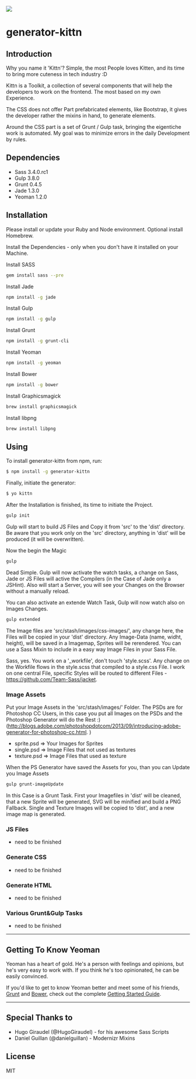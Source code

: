 ![](https://cloud.githubusercontent.com/assets/442468/3564677/85e7f014-0a93-11e4-93b7-95137d7cf008.png)

# generator-kittn

## Introduction

Why you name it 'Kittn'? Simple, the most People loves Kitten, and its time to bring more cuteness in tech industry :D

Kittn is a Toolkit, a collection of several components that will help the developers to work on the frontend. The most based on my own Experience.

The CSS does not offer Part prefabricated elements, like Bootstrap, it gives the developer rather the mixins in hand, to generate elements.

Around the CSS part is a set of Grunt / Gulp task, bringing the eigentiche work is automated. My goal was to minimize errors in the daily Development by rules.

## Dependencies

- Sass 3.4.0.rc1
- Gulp 3.8.0
- Grunt 0.4.5
- Jade 1.3.0
- Yeoman 1.2.0

## Installation

Please install or update your Ruby and Node environment. Optional install Homebrew.

Install the Dependencies - only when you don't have it installed on your Machine.

Install SASS
```bash
gem install sass --pre
```

Install Jade
```bash
npm install -g jade
```

Install Gulp
```bash
npm install -g gulp
```

Install Grunt
```bash
npm install -g grunt-cli
```

Install Yeoman
```bash
npm install -g yeoman
```

Install Bower
```bash
npm install -g bower
```

Install Graphicsmagick
```bash
brew install graphicsmagick
```

Install libpng
```bash
brew install libpng
```

## Using

To install generator-kittn from npm, run:

```bash
$ npm install -g generator-kittn
```

Finally, initiate the generator:

```bash
$ yo kittn
```

After the Installation is finished, its time to initiate the Project.

```bash
gulp init
```

Gulp will start to build JS Files and Copy it from 'src' to the 'dist' directory. Be aware that you work only on the 'src' directory, anything in 'dist' will be produced (it will be overwritten).

Now the begin the Magic

```bash
gulp
```

Dead Simple. Gulp will now activate the watch tasks, a change on Sass, Jade or JS Files will active the Compilers (in the Case of Jade only a JSHint). Also will start a Server, you will see your Changes on the Browser without a manually reload.

You can also activate an extende Watch Task, Gulp will now watch also on Images Changes.

```bash
gulp extended
```

The Image files are 'src/stash/images/css-images/', any change here, the Files will be copied in your 'dist' directory. Any Image-Data (name, widht, height), will be saved in a Imagemap, Sprites will be rerendered. You can use a Sass Mixin to include in a easy way Image Files in your Sass File.

Sass, yes. You work on a '_workfile', don't touch 'style.scss'. Any change on the Workfile flows in the style.scss that compiled to a style.css File. I work on one central File, specific Styles will be routed to different Files - https://github.com/Team-Sass/jacket.

### Image Assets
Put your Image Assets in the 'src/stash/images/' Folder. The PSDs are for Photoshop CC Users, in this case you put all Images on the PSDs and the Photoshop Generator will do the Rest :) (http://blogs.adobe.com/photoshopdotcom/2013/09/introducing-adobe-generator-for-photoshop-cc.html. )

- sprite.psd => Your Images for Sprites
- single.psd => Image Files that not used as textures
- texture.psd => Image Files that used as texture

When the PS Generator have saved the Assets for you, than you can Update you Image Assets

```bash
gulp grunt-imageUpdate
```

In this Case is a Grunt Task. First your Imagefiles in 'dist' will be cleaned, that a new Sprite will be generated, SVG will be minified and build a PNG Fallback. Single and Texture Images will be copied to 'dist', and a new image map is generated.

### JS Files
- need to be finished

### Generate CSS
- need to be finished

### Generate HTML
- need to be finished

### Various Grunt&Gulp Tasks
- need to be finished

---- 

## Getting To Know Yeoman

Yeoman has a heart of gold. He's a person with feelings and opinions, but he's very easy to work with. If you think he's too opinionated, he can be easily convinced.

If you'd like to get to know Yeoman better and meet some of his friends, [Grunt](http://gruntjs.com) and [Bower](http://bower.io), check out the complete [Getting Started Guide](https://github.com/yeoman/yeoman/wiki/Getting-Started).

--- 

## Special Thanks to

- Hugo Giraudel (@HugoGiraudel) - for his awesome Sass Scripts
- Daniel Guillan (@danielguillan) - Modernizr Mixins

## License

MIT
